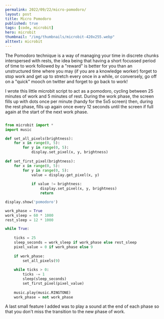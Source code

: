 ```yaml
---
permalink: 2022/09/22/micro-pomodoro/
layout: post
title: Micro Pomodoro
published: true
tags: [code, microbit]
hero: microbit
thumbnail: "/img/thumbnails/microbit-420x255.webp"
alttext: microbit
---
```


The Pomodoro technique is a way of managing your time in discrete chunks interspersed with rests, the idea being that 
having a short focussed period of time to work followed by a "reward" is better for you than an unstructured time where 
you may (if you are a knowledge worker) forget to stop work and get up to stretch every once in a while, or conversely, 
go off on a "quick" mooch on twitter and forget to go back to work!

I wrote this little microbit script to act as a pomodoro, cycling between 25 minutes of work and 5 minutes of rest. During 
the work phase, the screen fills up with dots once per minute (handy for the 5x5 screen) then, during the rest phase, fills
up again once every 12 seconds until the screen if full again at the start of the next work phase. 

```python

from microbit import *
import music

def set_all_pixels(brightness):
    for x in range(0, 5):
        for y in range(0, 5):
            display.set_pixel(x, y, brightness)
    
def set_first_pixel(brightness):
    for x in range(0, 5):
        for y in range(0, 5):
            value = display.get_pixel(x, y)
            
            if value != brightness:
                display.set_pixel(x, y, brightness)
                return

display.show('pomodoro')

work_phase = True
work_sleep = 60 * 1000
rest_sleep = 12 * 1000

while True:
    
    ticks = 25
    sleep_seconds = work_sleep if work_phase else rest_sleep
    pixel_value = 0 if work_phase else 9
    
    if work_phase:
        set_all_pixels(9)
        
    while ticks > 0:
        ticks -= 1
        sleep(sleep_seconds)
        set_first_pixel(pixel_value)
    
    music.play(music.RINGTONE)
    work_phase = not work_phase


```

A last small feature I added was to play a sound at the end of each phase so that you don't miss 
the transition to the new phase of work.
